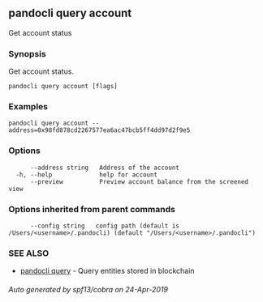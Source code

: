 ## pandocli query account

Get account status

### Synopsis

Get account status.

```
pandocli query account [flags]
```

### Examples

```
pandocli query account --address=0x98fd878cd2267577ea6ac47bcb5ff4dd97d2f9e5
```

### Options

```
      --address string   Address of the account
  -h, --help             help for account
      --preview          Preview account balance from the screened view
```

### Options inherited from parent commands

```
      --config string   config path (default is /Users/<username>/.pandocli) (default "/Users/<username>/.pandocli")
```

### SEE ALSO

* [pandocli query](pandocli_query.md)	 - Query entities stored in blockchain

###### Auto generated by spf13/cobra on 24-Apr-2019
